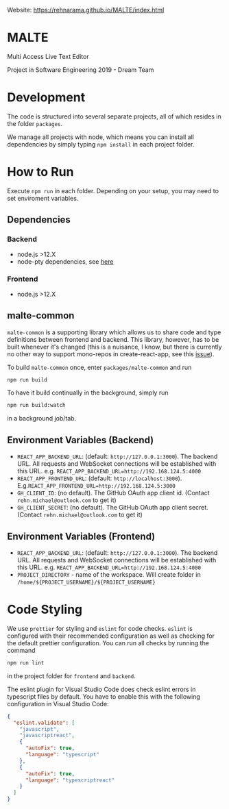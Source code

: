 Website: https://rehnarama.github.io/MALTE/index.html

# MALTE

Multi Access Live Text Editor

Project in Software Engineering 2019 - Dream Team

# Development

The code is structured into several separate projects, all of which resides
in the folder `packages`.

We manage all projects with node, which means you can install all dependencies
by simply typing `npm install` in each project folder.

# How to Run

Execute `npm run` in each folder. Depending on your setup, you may need to set enviroment variables.

## Dependencies

### Backend

- node.js >12.X
- node-pty dependencies, see [here](https://github.com/microsoft/node-pty#dependencies)

### Frontend

- node.js >12.X

## malte-common

`malte-common` is a supporting library which allows us to share code and type
definitions between frontend and backend. This library, however, has to be
built whenever it's changed (this is a nuisance, I know, but there is currently
no other way to support mono-repos in create-react-app, see this
[issue](https://github.com/facebook/create-react-app/issues/1333)).

To build `malte-common` once, enter `packages/malte-common` and run

```sh
npm run build
```

To have it build continually in the background, simply run

```sh
npm run build:watch
```

in a background job/tab.

## Environment Variables (Backend)

- `REACT_APP_BACKEND_URL`: (default: `http://127.0.0.1:3000`). The backend URL. All requests and WebSocket connections will be established with this URL. e.g. `REACT_APP_BACKEND_URL=http://192.168.124.5:4000`
- `REACT_APP_FRONTEND_URL`: (default: `http://localhost:3000`). E.g.`REACT_APP_FRONTEND_URL=http://192.168.124.5:3000`
- `GH_CLIENT_ID`: (no default). The GitHub OAuth app client id. (Contact `rehn.michael@outlook.com` to get it)
- `GH_CLIENT_SECRET`: (no default). The GitHub OAuth app client secret. (Contact `rehn.michael@outlook.com` to get it)

## Environment Variables (Frontend)
- `REACT_APP_BACKEND_URL`: (default: `http://127.0.0.1:3000`). The backend URL. All requests and WebSocket connections will be established with this URL. e.g. `REACT_APP_BACKEND_URL=http://192.168.124.5:4000`
- `PROJECT_DIRECTORY` - name of the workspace. Will create folder in `/home/${PROJECT_USERNAME}/${PROJECT_USERNAME}`

# Code Styling

We use `prettier` for styling and `eslint` for code checks. `eslint` is
configured with their recommended configuration as well as checking for the
default prettier configuration. You can run all checks by running the command

```sh
npm run lint
```

in the project folder for `frontend` and `backend`.

The eslint plugin for Visual Studio Code does check eslint errors in typescript
files by default. You have to enable this with the following configuration in
Visual Studio Code:

```json
{
  "eslint.validate": [
    "javascript",
    "javascriptreact",
    {
      "autoFix": true,
      "language": "typescript"
    },
    {
      "autoFix": true,
      "language": "typescriptreact"
    }
  ]
}
```
